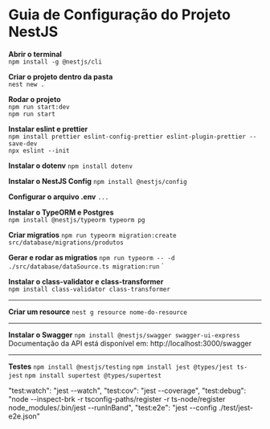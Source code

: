 # Guia de Configuração do Projeto NestJS

**Abrir o terminal**  
`npm install -g @nestjs/cli`

**Criar o projeto dentro da pasta**  
`nest new .`

**Rodar o projeto**  
`npm run start:dev`  
`npm run start`

**Instalar eslint e prettier**  
`npm install prettier eslint-config-prettier eslint-plugin-prettier --save-dev`  
`npx eslint --init`

**Instalar o dotenv**
`npm install dotenv`

**Instalar o NestJS Config**
`npm install @nestjs/config`

**Configurar o arquivo .env**
`...`

**Instalar o TypeORM e Postgres**  
`npm install @nestjs/typeorm typeorm pg`

**Criar migratios**
`npm run typeorm migration:create src/database/migrations/produtos`

**Gerar e rodar as migratios**
`npm run typeorm -- -d ./src/database/dataSource.ts migration:run` `

**Instalar o class-validator e class-transformer**  
`npm install class-validator class-transformer`

---------------------------------------------------
**Criar um resource**
`nest g resource nome-do-resource`

---------------------------------------------------

**Instalar o Swagger**
`npm install @nestjs/swagger swagger-ui-express`
Documentação da API está disponível em: http://localhost:3000/swagger

---------------------------------------------------

**Testes**
`npm install @nestjs/testing`
`npm install jest @types/jest ts-jest`
`npm install supertest @types/supertest`

"test:watch": "jest --watch",
"test:cov": "jest --coverage",
"test:debug": "node --inspect-brk -r tsconfig-paths/register -r ts-node/register node_modules/.bin/jest --runInBand",
"test:e2e": "jest --config ./test/jest-e2e.json"